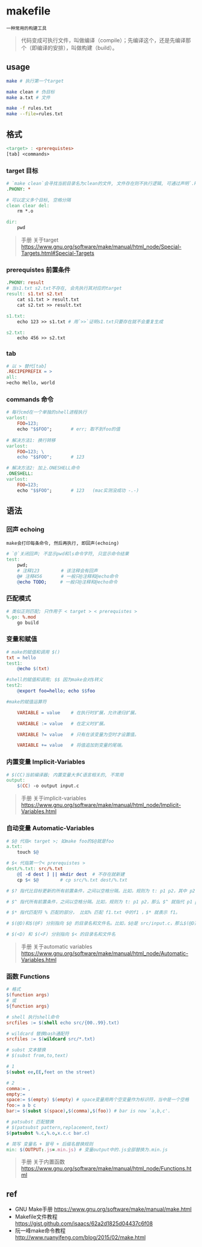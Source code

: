 # makefile

    一种常用的构建工具

> 代码变成可执行文件，叫做编译（compile）；先编译这个，还是先编译那个（即编译的安排），叫做构建（build）。

## usage

```bash
make # 执行第一个target

make clean # 伪目标
make a.txt # 文件

make -f rules.txt
make --file=rules.txt
```

## 格式

```makefile
<target> : <prerequistes>
[tab] <commands>

```

### target 目标

```makefile
# `make clean`会寻找当前目录名为clean的文件, 文件存在则不执行逻辑, 可通过声明`.PHPONY`以避免
.PHONY: *

# 可以定义多个目标, 空格分隔
clean clear del:
    rm *.o

dir:
    pwd
```

> 手册 关于target <https://www.gnu.org/software/make/manual/html_node/Special-Targets.html#Special-Targets>

### prerequistes 前置条件

```makefile
.PHONY: result
# 当s1.txt s2.txt不存在, 会先执行其对应的target
result: s1.txt s2.txt
	cat s1.txt > result.txt
	cat s2.txt >> result.txt

s1.txt:
	echo 123 >> s1.txt # 用`>>`证明s1.txt只要存在就不会重复生成

s2.txt:
	echo 456 >> s2.txt
```

### tab

```makefile
# 以 > 替代[tab]
.RECIPEPREFIX = >
all:
>echo Hello, world
```

### commands 命令

```makefile
# 每行cmd在一个单独的shell进程执行
varlost:
	FOO=123;
	echo "$$FOO";       # err; 取不到foo的值
    
# 解决方法1: 换行转移
varlost:
	FOO=123; \
	echo "$$FOO";       # 123

# 解决方法2: 加上.ONESHELL命令
.ONESHELL:
varlost:
	FOO=123;
	echo "$$FOO";       # 123   (mac实测没成功 -.-)
```

## 语法

### 回声 echoing

    make会打印每条命令, 然后再执行, 即回声(echoing)

```makefile
# `@`关闭回声; 不显示pwd和ls命令字符, 只显示命令结果
test:
    pwd;
    # 注释123        # 该注释会有回声
	@# 注释456       # 一般只@注释和@echo命令
    @echo TODO;     # 一般只@注释和@echo命令
```

### 匹配模式

```makefile
# 类似正则匹配; 只作用于 < target > < prerequistes >
%.go: %.mod
    go build
```

### 变量和赋值

```makefile
# make的赋值和调用 $()
txt = hello
test1:
	@echo $(txt)

#shell的赋值和调用; $$ 因为make会对$转义
test2:
	@export foo=hello; echo $$foo   

#make的赋值运算符

    VARIABLE = value    # 在执行时扩展，允许递归扩展。

    VARIABLE := value   # 在定义时扩展。

    VARIABLE ?= value   # 只有在该变量为空时才设置值。

    VARIABLE += value   # 将值追加到变量的尾端。
```

### 内置变量 Implicit-Variables

```makefile
# $(CC)当前编译器; 内置变量大多C语言相关的, 不常用
output:
    $(CC) -o output input.c
```

> 手册 关于implicit-variables <https://www.gnu.org/software/make/manual/html_node/Implicit-Variables.html>

### 自动变量 Automatic-Variables

```makefile
# $@ 代指< target >; 如make foo的$@就是foo
a.txt:
    touch $@
```

```makefile
# $< 代指第一个< prerequistes >
dest/%.txt: src/%.txt
    @[ -d dest ] || mkdir dest  # 不存在就新建
    cp $< $@        # cp src/%.txt dest/%.txt
```

```makefile
# $? 指代比目标更新的所有前置条件，之间以空格分隔。比如，规则为 t: p1 p2，其中 p2 的时间戳比 t 新，$?就指代p2。
```

```makefile
# $^ 指代所有前置条件，之间以空格分隔。比如，规则为 t: p1 p2，那么 $^ 就指代 p1 p2 。
```

```makefile
# $* 指代匹配符 % 匹配的部分， 比如% 匹配 f1.txt 中的f1 ，$* 就表示 f1。
```

```makefile
# $(@D)和$(@F) 分别指向 $@ 的目录名和文件名。比如，$@是 src/input.c，那么$(@D) 的值为 src ，$(@F) 的值为 input.c。
```

```makefile
# $(<D) 和 $(<F) 分别指向 $< 的目录名和文件名
```

> 手册 关于automatic variables <https://www.gnu.org/software/make/manual/html_node/Automatic-Variables.html>

### 函数 Functions

```makefile
# 格式
$(function args)
# 或
${function args}
```

```makefile
# shell 执行shell命令
srcfiles := $(shell echo src/{00..99}.txt)
```

```makefile
# wildcard 替换bash通配符
srcfiles := $(wildcard src/*.txt)
```

```makefile
# subst 文本替换
# $(subst from,to,text)

# 1
$(subst ee,EE,feet on the street)

# 2
comma:= ,
empty:=
space:= $(empty) $(empty) # space变量用两个空变量作为标识符，当中是一个空格
foo:= a b c
bar:= $(subst $(space),$(comma),$(foo)) # bar is now `a,b,c'.
```

```makefile
# patsubst 匹配替换
# $(patsubst pattern,replacement,text)
$(patsubst %.c,%.o,x.c.c bar.c)

# 简写 变量名 + 冒号 + 后缀名替换规则
min: $(OUTPUT:.js=.min.js) # 变量output中的.js全部替换为.min.js
```

> 手册 关于内置函数 <https://www.gnu.org/software/make/manual/html_node/Functions.html>

## ref

- GNU Make手册 <https://www.gnu.org/software/make/manual/make.html>
- Makefile文件教程 <https://gist.github.com/isaacs/62a2d1825d04437c6f08>
- 阮一峰make命令教程 <http://www.ruanyifeng.com/blog/2015/02/make.html>